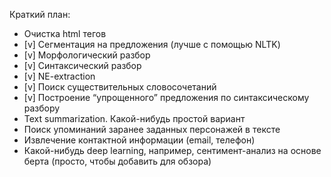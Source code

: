 Краткий план:

* Очистка html тегов
* [v] Сегментация на предложения (лучше с помощью NLTK)
* [v] Морфологический разбор
* [v] Синтаксический разбор
* [v] NE-extraction
* [v] Поиск существительных словосочетаний
* [v] Построение “упрощенного” предложения по синтаксическому разбору
* Text summarization. Какой-нибудь простой вариант
* Поиск упоминаний заранее заданных персонажей в тексте
* Извлечение контактной информации (email, телефон)
* Какой-нибудь deep learning, например, сентимент-анализ на основе берта (просто, чтобы добавить для обзора)